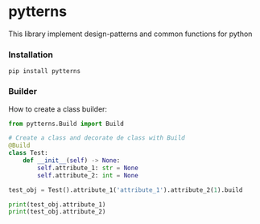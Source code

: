 # pytterns
This library implement design-patterns and common functions for python

### Installation
```
pip install pytterns
```

### Builder
How to create a class builder:

```Python
from pytterns.Build import Build

# Create a class and decorate de class with Build
@Build
class Test:
    def __init__(self) -> None:
        self.attribute_1: str = None
        self.attribute_2: int = None

test_obj = Test().attribute_1('attribute_1').attribute_2(1).build

print(test_obj.attribute_1)
print(test_obj.attribute_2)
```